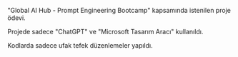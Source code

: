 "Global AI Hub - Prompt Engineering Bootcamp" kapsamında istenilen proje ödevi.

Projede sadece "ChatGPT" ve "Microsoft Tasarım Aracı" kullanıldı.

Kodlarda sadece ufak tefek düzenlemeler yapıldı.

